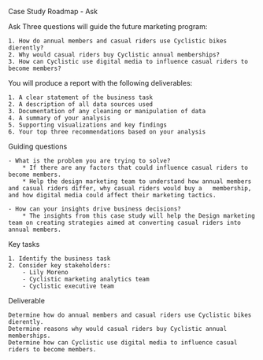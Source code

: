 Case Study Roadmap - Ask

Ask Three questions will guide the future marketing program:

    1. How do annual members and casual riders use Cyclistic bikes dierently?
    2. Why would casual riders buy Cyclistic annual memberships? 
    3. How can Cyclistic use digital media to influence casual riders to become members? 
    
You will produce a report with the following deliverables: 

    1. A clear statement of the business task 
    2. A description of all data sources used 
    3. Documentation of any cleaning or manipulation of data 
    4. A summary of your analysis 
    5. Supporting visualizations and key findings
    6. Your top three recommendations based on your analysis


Guiding questions

    - What is the problem you are trying to solve?
        * If there are any factors that could influence casual riders to become members. 
        * Help the design marketing team to understand how annual members and casual riders differ, why casual riders would buy a   membership, and how digital media could affect their marketing tactics.

    - How can your insights drive business decisions?
        * The insights from this case study will help the Design marketing team on creating strategies aimed at converting casual riders into annual members.

Key tasks

    1. Identify the business task
    2. Consider key stakeholders: 
        - Lily Moreno
        - Cyclistic marketing analytics team
        - Cyclistic executive team

Deliverable

    Determine how do annual members and casual riders use Cyclistic bikes dierently.
    Determine reasons why would casual riders buy Cyclistic annual memberships.
    Determine how can Cyclistic use digital media to influence casual riders to become members.

